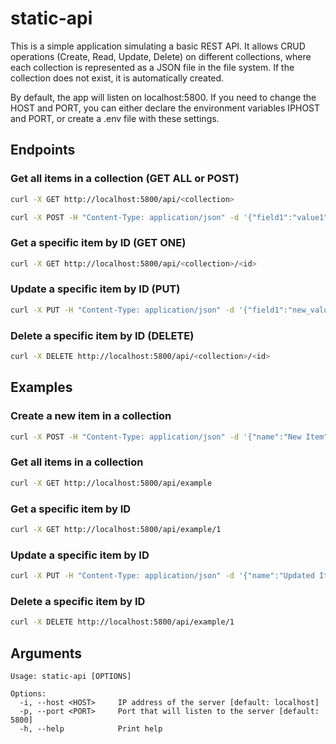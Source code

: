 # static-api

This is a simple application simulating a basic REST API. It allows CRUD operations (Create, Read, Update, Delete) on different collections, where each collection is represented as a JSON file in the file system. If the collection does not exist, it is automatically created.

By default, the app will listen on localhost:5800. If you need to change the HOST and PORT, you can either declare the environment variables IPHOST and PORT, or create a .env file with these settings.

## Endpoints

### Get all items in a collection (GET ALL or POST)

```bash
curl -X GET http://localhost:5800/api/<collection>

curl -X POST -H "Content-Type: application/json" -d '{"field1":"value1", "field2":"value2"}' http://localhost:5800/api/<collection>
```

### Get a specific item by ID (GET ONE)
```bash
curl -X GET http://localhost:5800/api/<collection>/<id>
```

### Update a specific item by ID (PUT)

```bash
curl -X PUT -H "Content-Type: application/json" -d '{"field1":"new_value1", "field2":"new_value2"}' http://localhost:5800/api/<collection>/<id>
```

### Delete a specific item by ID (DELETE)

```bash
curl -X DELETE http://localhost:5800/api/<collection>/<id>
```

## Examples
### Create a new item in a collection

```bash
curl -X POST -H "Content-Type: application/json" -d '{"name":"New Item", "value":42}' http://localhost:5800/api/example
```

### Get all items in a collection

```bash
curl -X GET http://localhost:5800/api/example
```

### Get a specific item by ID

```bash
curl -X GET http://localhost:5800/api/example/1
```

### Update a specific item by ID

```bash
curl -X PUT -H "Content-Type: application/json" -d '{"name":"Updated Item", "value":99}' http://localhost:5800/api/example/1
```

### Delete a specific item by ID

```bash
curl -X DELETE http://localhost:5800/api/example/1
```

## Arguments

```
Usage: static-api [OPTIONS]

Options:
  -i, --host <HOST>     IP address of the server [default: localhost]
  -p, --port <PORT>     Port that will listen to the server [default: 5800]
  -h, --help            Print help
```
